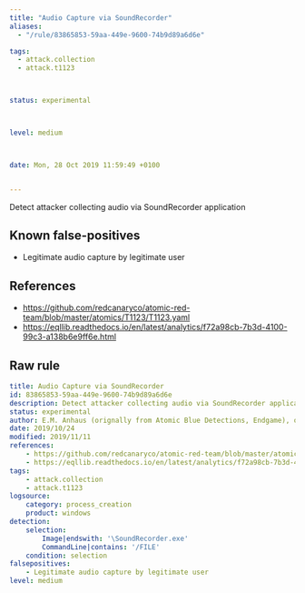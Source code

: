 ```yaml
---
title: "Audio Capture via SoundRecorder"
aliases:
  - "/rule/83865853-59aa-449e-9600-74b9d89a6d6e"

tags:
  - attack.collection
  - attack.t1123



status: experimental



level: medium



date: Mon, 28 Oct 2019 11:59:49 +0100


---
```


Detect attacker collecting audio via SoundRecorder application

<!--more-->


## Known false-positives

* Legitimate audio capture by legitimate user



## References

* https://github.com/redcanaryco/atomic-red-team/blob/master/atomics/T1123/T1123.yaml
* https://eqllib.readthedocs.io/en/latest/analytics/f72a98cb-7b3d-4100-99c3-a138b6e9ff6e.html


## Raw rule
```yaml
title: Audio Capture via SoundRecorder
id: 83865853-59aa-449e-9600-74b9d89a6d6e
description: Detect attacker collecting audio via SoundRecorder application
status: experimental
author: E.M. Anhaus (orignally from Atomic Blue Detections, Endgame), oscd.community
date: 2019/10/24
modified: 2019/11/11
references:
    - https://github.com/redcanaryco/atomic-red-team/blob/master/atomics/T1123/T1123.yaml
    - https://eqllib.readthedocs.io/en/latest/analytics/f72a98cb-7b3d-4100-99c3-a138b6e9ff6e.html
tags:
    - attack.collection
    - attack.t1123
logsource:
    category: process_creation
    product: windows
detection:
    selection:
        Image|endswith: '\SoundRecorder.exe'
        CommandLine|contains: '/FILE'
    condition: selection
falsepositives:
    - Legitimate audio capture by legitimate user
level: medium

```
